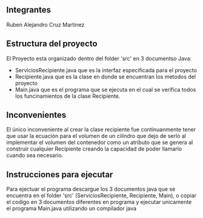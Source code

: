 ## Integrantes

Ruben Alejandro Cruz Martinez

## Estructura del proyecto

El Proyecto esta organizado dentro del folder 'src' en 3 documentso Java: 
  - ServiciosRecipiente.java que es la interfaz especificada para el proyecto
  - Recipiente.java que es la clase en donde se encuentran los metodos del proyecto
  - Main.java que es el programa que se ejecuta en el cual se verifica todos los funcinamientos de la clase Recipiente.

## Inconvenientes

El único inconveniente al crear la clase recipiente fue continuanmente tener que usar la ecuación para el volumen de un cilíndro que dejo de serlo al implementar el volumen del contenedor como un atributo que se genera al construir cualquier Recipiente creando la capacidad de poder llamarlo cuando sea necesario.

## Instrucciones para ejecutar

Para ejectuar el programa descargue los 3 documentos java que se encuentra en el folder 'src' (ServiciosRecipiente, Recipiente, Main), o copiar el codigo en 3 documentos diferentes en programa y ejecutar unicamente el programa Main.java utilizando un compilador java
